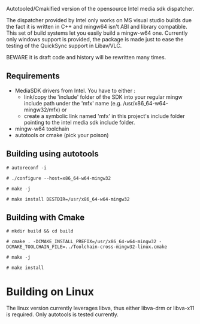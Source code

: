 Autotooled/Cmakified version of the opensource Intel media sdk dispatcher.

The dispatcher provided by Intel only works on MS visual studio builds
due the fact it is written in C++ and mingw64 isn't ABI and library
compatible.
This set of build systems let you easily build a mingw-w64 one.
Currently only windows support is provided, the package is made just
to ease the testing of the QuickSync support in Libav/VLC.


BEWARE it is draft code and history will be rewritten many times.



## Requirements

* MediaSDK drivers from Intel. You have to either :
    * link/copy the 'include' folder of the SDK into your regular mingw include path under the 'mfx' name (e.g. /usr/x86_64-w64-mingw32/mfx) or
    * create a symbolic link named 'mfx' in this project's include folder pointing to the intel media sdk include folder.
* mingw-w64 toolchain
* autotools or cmake (pick your poison)

## Building using autotools

`# autoreconf -i`

`# ./configure --host=x86_64-w64-mingw32`

`# make -j`

`# make install DESTDIR=/usr/x86_64-w64-mingw32`

## Building with Cmake

`# mkdir build && cd build`

`# cmake . -DCMAKE_INSTALL_PREFIX=/usr/x86_64-w64-mingw32 -DCMAKE_TOOLCHAIN_FILE=../Toolchain-cross-mingw32-linux.cmake`

`# make -j`

`# make install`


# Building on Linux

The linux version currently leverages libva, thus either libva-drm or libva-x11 is required.
Only autotools is tested currently.

